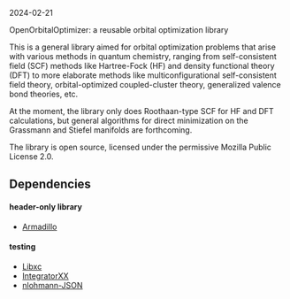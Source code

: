 2024-02-21

OpenOrbitalOptimizer: a reusable orbital optimization library

This is a general library aimed for orbital optimization problems that
arise with various methods in quantum chemistry, ranging from
self-consistent field (SCF) methods like Hartree-Fock (HF) and density
functional theory (DFT) to more elaborate methods like
multiconfigurational self-consistent field theory, orbital-optimized
coupled-cluster theory, generalized valence bond theories, etc.

At the moment, the library only does Roothaan-type SCF for HF and DFT
calculations, but general algorithms for direct minimization on the
Grassmann and Stiefel manifolds are forthcoming.

The library is open source, licensed under the permissive Mozilla
Public License 2.0.

## Dependencies

#### header-only library

* [Armadillo](https://gitlab.com/conradsnicta/armadillo-code)

#### testing

* [Libxc](https://gitlab.com/libxc/libxc)
* [IntegratorXX](https://github.com/wavefunction91/IntegratorXX)
* [nlohmann-JSON](https://github.com/nlohmann/json)
